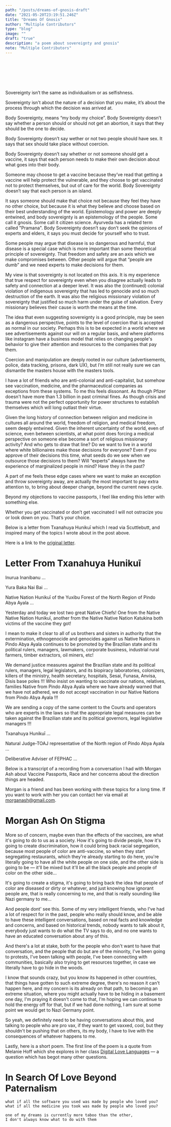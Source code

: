 ```yaml
---
path: "/posts/dreams-of-gnosis-draft"
date: "2021-05-20T23:19:51.246Z"
title: "Dreams Of Gnosis"
author: "Multiple Contributors"
type: "blog"
image: ""
draft: "true"
description: "a poem about sovereignty and gnosis"
note: "Multiple Contributors"
---
```


<div style="height:80px"></div>

Sovereignty isn’t the same as individualism or as selfishness. 

Sovereignty isn't about the nature of a decision that you make, it’s about the process through which the decision was arrived at.

Body Sovereignty, means “my body my choice”. Body Sovereignty doesn’t say whether a person should or should not get an abortion, it says that they should be the one to decide.

Body Sovereignty doesn’t say wether or not two people should have sex. It says that sex should take place without coercion. 

Body Sovereignty doesn’t say whether or not someone should get a vaccine, it says that each person needs to make their own decision about what goes into their body. 

Someone may choose to get a vaccine because they’ve read that getting a vaccine will help protect the vulnerable, and they choose to get vaccinated not to protect themselves, but out of care for the world. Body Sovereignty doesn’t say that each person is an island. 

It says someone should make that choice not because they feel they have no other choice, but because it is what they believe and choose based on their best understanding of the world. Epistemology and power are deeply entwined, and body sovereignty is an epistemology of the people. Some call it gnosis. Some call it citizen science. Ayurveda has a related term called "Pramana". Body Sovereignty doesn’t say don’t seek the opinions of experts and elders, it says you must decide for yourself who to trust.

Some people may argue that disease is so dangerous and harmful, that disease is a special case which is more important than some theoretical principle of sovereignty. That freedom and safety are an axis which we make compromises between. Other people will argue that “people are dumb” and we need experts to make decisions for them. 

My view is that sovereignty is not located on this axis. It is my experience that true respect for sovereignty even when you disagree actually leads to safety and connection at a deeper level. It was also the (continued) colonial violation of indigenous sovereignty that has led to genocide and so much destruction of the earth. It was also the religious missionary violation of sovereignty that justified so much harm under the guise of salvation. Every missionary believes their cause is worth the means at the time. 

The idea that even suggesting sovereignty is a good principle, may be seen as a dangerous perspective, points to the level of coercion that is accepted as normal in our society. Perhaps this is to be expected in a world where we see advertisements against our will on a regular basis, and where platforms like instagram have a business model that relies on changing people's behavior to give their attention and resources to the companies that pay them.

Coercion and manipulation are deeply rooted in our culture (advertisements, police, data tracking, prisons, dark UX), but I’m still not really sure we can dismantle the masters house with the masters tools. 

I have a lot of friends who are anti-colonial and anti-capitalist, but somehow see vaccination, medicine, and the pharmaceutical companies as exceptions from these systems. To me this feels dissonant.  As though Pfizer doesn't have more than 1.3 billion in past criminal fines. As though crisis and trauma were not the perfect opportunity for power structures to establish themselves which will long outlast their virtue. 

Given the long history of connection between religion and medicine in cultures all around the world, freedom of religion, and medical freedom, seem deeply entwined. Given the inherent uncertainty of the world, even of science, even between scientists, at what point does forcing a medical perspective on someone else become a sort of religious missionary activity? And who gets to draw that line? Do we want to live in a world where white billionaires make those decisions for everyone? Even if you approve of their decisions this time, what seeds do we sew when we outsource those decisions to them? Will “experts” always have the experience of marginalized people in mind? Have they in the past?

A part of me feels these edge cases where we want to make an exception and throw sovereignty away, are actually the most important to pay extra attention to, to bring about deeper change, beyond the current news cycle. 

Beyond my objections to vaccine passports, I feel like ending this letter with something else. 

Whether you get vaccinated or don’t get vaccinated I will not ostracize you or look down on you. That’s your choice.

<div class="blackpagebreak"></div>

Below is a letter from Txanahuya Hunikuī which I read via Scuttlebutt, 
and inspired many of the topics I wrote about in the post above.

Here is a link to the <a href="https://www.facebook.com/groups/2780811705491593/permalink/2789219701317460">original letter</a>.

<div class="blackpagebreak"></div>


# Letter From Txanahuya Hunikuī 

Inurua Inanibanu …

Yura Baka Nai Bai …

Native Nation Hunikuī of the Yuxibu Forest of the North Region of Pindo Abya Ayala …

Yesterday and today we lost two great Native Chiefs! One from the Native Native Nation Hunikuī, another from the Native Native Nation Katukina both victims of the vaccine they got!

I mean to make it clear to all of us brothers and sisters in authority that the extermination, ethnogenocide and genocides against us Native Nations in Pindo Abya Ayala continues to be promoted by the Brazilian state and its political rulers, managers, lawmakers, corporate business, industrial rural farmers, timber extractors, oil miners, etc!

We demand justice measures against the Brazilian state and its political rulers, managers, legal legislators, and its biopiracy laboratories, colonizers, killers of the ministry, health secretary, hospitals, Sesai, Funasa, Anvisa, Disis base poles !!! Who insist on wanting to vaccinate our nations, relatives, families Native from Pindo Abya Ayala where we have already warned that we have not adhered, we do not accept vaccination in our Native Nations from Pindo Abya Ayala !!!

We are sending a copy of the same content to the Courts and operators who are experts in the laws so that the appropriate legal measures can be taken against the Brazilian state and its political governors, legal legislative managers !!!

Txanahuya Hunikuī …

Natural Judge-TOAJ representative of the North region of Pindo Abya Ayala …

Deliberative Adviser of FEPHAC …


<div class="blackpagebreak"></div>

Below is a transcript of a recording from a conversation I had with Morgan Ash
about Vaccine Passports, Race and her concerns about the direction things are headed.

Morgan is a friend and has been working with these topics for a long time. 
If you want to work with her you can contact her via email at morganash@gmail.com.

<div class="blackpagebreak"></div>

# Morgan Ash On Stigma

More so of concern, maybe even than the effects of the vaccines, are what it's going to do to us as a society.
How it's going to divide people, 
how it's going to create discrimination,
how it could bring back racial segregation, 
because most people of color are anti-vaccine,
so when they start segregating restaurants, 
which they're already starting to do here,
you're literally going to have all the white people on one side, 
and the other side is going to be &mdash; it'll be mixed 
but it'll be all the black people and people of color on the other side...

It's going to create a stigma, 
it's going to bring back the idea that people of color are diseased
or dirty or whatever, and just knowing how ignorant people are, 
that is really concerning to me, 
and that is really sounding like Nazi germany to me...

And people dont' see this.
Some of my very intelligent friends, 
who I've had a lot of respect for in the past,
people who really should know, 
and be able to have these intelligent conversations,
based on real facts and knowledge and concerns, 
and based on historical trends,
nobody wants to talk about it, 
everybody just wants to do what the TV says to do, 
and no one wants to have an educated conversation about any of this.

And there's a lot at stake,
both for the people who don't want to have that conversation,
and the people that do but are of the minority,
I've been going to protests, I've been talking with people, 
I've been connecting with communities,
basically also trying to get resources together,
in case we literally have to go hide in the woods.

I know that sounds crazy, 
but you know its happened in other countries, that things have gotten to such extreme degree,
there's no reason it can't happen here, 
and my concern is its already on that path, 
to becoming an extreme situation,
where you might actually have to be hiding in a basement one day, 
I'm praying it doesn't come to that, 
I'm hoping we can continue to hold the energy off for that,
but if we had done nothing, 
I am sure at some point we would get to Nazi Germany point.

So yeah, we definitely need to be having conversations about this,
and talking to people who are pro vax, 
if they want to get vaxxed, cool, 
but they shouldn't be pushing that on others, 
its my body, 
I have to live with the consequences of whatever happens to me. 


<div class="blackpagebreak"></div>

Lastly, here is a short poem.
The first line of the poem is a quote from Melanie Hoff which she explores
in her class <a href="https://lovelanguages.melaniehoff.com/">Digital Love Languages</a> &mdash; a question which has begot many other questions. 

<div class="blackpagebreak"></div>

# In Search Of Love Beyond Paternalism
```
what if all the software you used was made by people who loved you?
what if all the medicine you took was made by people who loved you?

one of my dreams is currently more taboo than the other, 
I don't always know what to do with them
```

